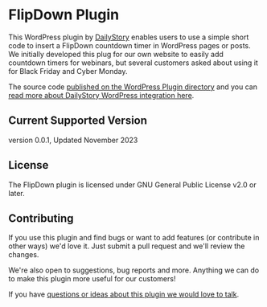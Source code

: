# FlipDown Plugin
This WordPress plugin by [DailyStory](https://www.dailystory.com/) enables users to use a simple short code to insert a FlipDown countdown timer in WordPress pages or posts. We initially developed this plug for our own website to easily add countdown timers for webinars, but several customers asked about using it for Black Friday and Cyber Monday.

The source code [published on the WordPress Plugin directory](https://wordpress.org/plugins/dailystory/#description) and you can [read more about DailyStory WordPress integration here](https://www.dailystory.com/wordpress/). 

## Current Supported Version
version 0.0.1, Updated November 2023

## License
The FlipDown plugin is licensed under GNU General Public License v2.0 or later.

## Contributing
If you use this plugin and find bugs or want to add features (or contribute in other ways) we'd love it. Just submit a pull request and we'll review the changes. 

We're also open to suggestions, bug reports and more. Anything we can do to make this plugin more useful for our customers!

If you have [questions or ideas about this plugin we would love to talk](https://www.dailystory.com/contact-us).
